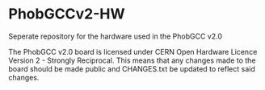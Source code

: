 # PhobGCCv2-HW
Seperate repository for the hardware used in the PhobGCC v2.0

The PhobGCC v2.0 board is licensed under CERN Open Hardware Licence Version 2 - Strongly Reciprocal.
This means that any changes made to the board should be made public and CHANGES.txt be updated to reflect said changes.
